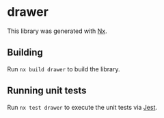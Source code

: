 # drawer

This library was generated with [Nx](https://nx.dev).

## Building

Run `nx build drawer` to build the library.

## Running unit tests

Run `nx test drawer` to execute the unit tests via [Jest](https://jestjs.io).
